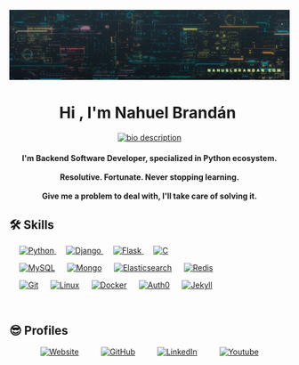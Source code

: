 ![banner](./resources/banner.png)

<h1 align="center">Hi , I'm Nahuel Brandán 
<img src="https://media.giphy.com/media/hvRJCLFzcasrR4ia7z/giphy.gif" width="35" alt="">
</h1>

<p align="center">
  <a href="https://github.com/DenverCoder1/readme-typing-svg">
    <img src="https://readme-typing-svg.herokuapp.com?lines=Backend+Software+Developer;Specialized+in+Python+ecosystem;Never%20stopping%20learning&center=true&width=500&height=50" alt="bio description">
  </a>
</p>

<h4 align="center">
I'm Backend Software Developer, specialized in Python ecosystem.<br><br>
Resolutive. Fortunate. Never stopping learning.<br><br>
Give me a problem to deal with, I'll take care of solving it.
</h4>


## 🛠️ Skills

<p align="left"> 
  &emsp; 
   <a href="https://www.python.org" target="_blank">
    <img alt="Python" src="https://img.shields.io/badge/Python%20-3770A0.svg?logo=python&logoColor=white">
  </a>
  &emsp;
  <a href="https://www.djangoproject.com/" target="_blank"> 
    <img alt="Django" src="https://img.shields.io/badge/Django%20-36926F.svg?logo=django">
  </a> 
  &emsp;
  <a href="https://flask.palletsprojects.com/" target="_blank"> 
    <img alt="Flask" src="https://img.shields.io/badge/Flask%20-3E609E.svg?logo=flask">
  </a> 
  &emsp;
  <a href="https://www.cprogramming.com/" target="_blank"> 
    <img alt="C" src="https://img.shields.io/badge/C%20-A3B3C6.svg?logo=c&logoColor=white">
  </a> 

</p>


<p align="left">
  &emsp;
    <a href="https://www.mysql.com/"><img alt="MySQL" src ="https://img.shields.io/badge/MySQL-00758F.svg?style=flat&logo=MySQL&logoColor=white"/></a>
  &emsp;
    <a href="https://www.mongodb.com/"><img alt="Mongo" src ="https://img.shields.io/badge/Mongo-10AA50.svg?style=flat&logo=Mongodb&logoColor=white"/></a>
  &emsp;
    <a href="https://www.elastic.co/"><img alt="Elasticsearch" src ="https://img.shields.io/badge/Elasticsearch-7DE2D1.svg?style=flat&logo=Elastic&logoColor=black"/></a>
  &emsp;
    <a href="https://redis.io/"><img alt="Redis" src ="https://img.shields.io/badge/Redis-D92B21.svg?style=flat&logo=Redis&logoColor=white"/></a>
 </p>

<p>
  &emsp;
    <a href="https://git-scm.com/"><img alt="Git" src="https://img.shields.io/badge/Git%20-%23F05033.svg?logo=git&logoColor=white"></a>
  &emsp;
    <a href="https://en.wikipedia.org/wiki/Linux"><img alt="Linux" src="https://img.shields.io/badge/Linux-FCC624?style=flat&logo=linux&logoColor=black"></a>
  &emsp;
    <a href="https://www.docker.com/"><img alt="Docker" src="https://img.shields.io/badge/Docker-099CEC?style=flat&logo=Docker&logoColor=white"></a>
  &emsp;
    <a href="https://auth0.com/"><img alt="Auth0" src="https://img.shields.io/badge/Auth0-E45123?style=flat&logo=Auth0&logoColor=white"></a>
  &emsp;
    <a href="https://jekyllrb.com/"><img alt="Jekyll" src="https://img.shields.io/badge/Jekyll-D70000?style=flat&logo=Jekyll&logoColor=white"></a>
  &emsp;
</p>

<br/>

## 😎 Profiles

<p align="center">
  <a href="https://www.nahuelbrandan.com/"><img src="https://image.flaticon.com/icons/png/512/841/841364.png" alt="Website" width="50px"/></a>
  &emsp;  &emsp;
  <a href="https://github.com/nahuelbrandan"><img src="https://image.flaticon.com/icons/png/512/733/733553.png" alt="GitHub" width="50px"/></a>
  &emsp;  &emsp;
  <a href="https://linkedin.com/in/nahuelbrandan"><img src="https://image.flaticon.com/icons/png/512/174/174857.png" alt="LinkedIn" width="50px"/></a>
  &emsp;  &emsp;
  <a href="https://stackoverflow.com/users/6125910/neobraf"><img src="https://image.flaticon.com/icons/png/512/2111/2111628.png" alt="Youtube" width="50px"/></a>

</p>

<br/>
